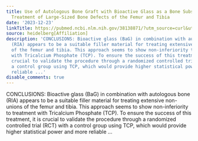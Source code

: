 ```yaml
---
title: Use of Autologous Bone Graft with Bioactive Glass as a Bone Substitute in the
  Treatment of Large-Sized Bone Defects of the Femur and Tibia
date: '2023-12-23'
linkTitle: https://pubmed.ncbi.nlm.nih.gov/38138871/?utm_source=curl&utm_medium=rss&utm_campaign=pubmed-2&utm_content=1FakS-2QOkCT8HsMOQP1bCRQ4YzyumYOmxmF0moLsQ3dFB1E9V&fc=20220326224207&ff=20231223170641&v=2.18.0
source: heidelberg[Affiliation]
description: 'CONCLUSIONS: Bioactive glass (BaG) in combination with autologous bone
  (RIA) appears to be a suitable filler material for treating extensive non-unions
  of the femur and tibia. This approach seems to show non-inferiority to treatment
  with Tricalcium Phosphate (TCP). To ensure the success of this treatment, it is
  crucial to validate the procedure through a randomized controlled trial (RCT) with
  a control group using TCP, which would provide higher statistical power and more
  reliable ...'
disable_comments: true
---
```

CONCLUSIONS: Bioactive glass (BaG) in combination with autologous bone (RIA) appears to be a suitable filler material for treating extensive non-unions of the femur and tibia. This approach seems to show non-inferiority to treatment with Tricalcium Phosphate (TCP). To ensure the success of this treatment, it is crucial to validate the procedure through a randomized controlled trial (RCT) with a control group using TCP, which would provide higher statistical power and more reliable ...